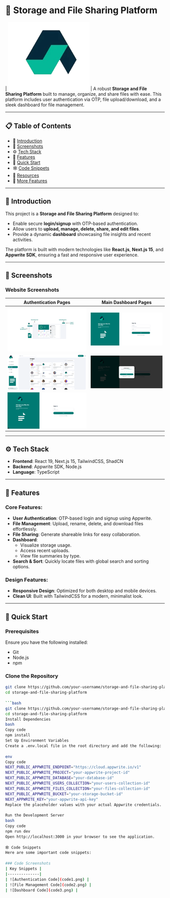 # 🚀 Storage and File Sharing Platform  

| ![OTP Verification](/public/assets/Logo.png) |
A robust **Storage and File Sharing Platform** built to manage, organize, and share files with ease. This platform includes user authentication via OTP, file upload/download, and a sleek dashboard for file management.  

---  

## 📋 Table of Contents  
- 🤖 [Introduction](#introduction)  
- 📸 [Screenshots](#screenshots)  
- ⚙️ [Tech Stack](#tech-stack)  
- 🔋 [Features](#features)  
- 🤸 [Quick Start](#quick-start)  
- 🕸️ [Code Snippets](#code-snippets)  
- 🔗 [Resources](#resources)  
- 🚀 [More Features](#more-features)  

---  

## 🤖 Introduction  
This project is a **Storage and File Sharing Platform** designed to:  
- Enable secure **login/signup** with OTP-based authentication.  
- Allow users to **upload, manage, delete, share, and edit files**.  
- Provide a dynamic **dashboard** showcasing file insights and recent activities.  

The platform is built with modern technologies like **React.js**, **Next.js 15**, and **Appwrite SDK**, ensuring a fast and responsive user experience.  

---  

## 📸 Screenshots  

### Website Screenshots  
| Authentication Pages | Main Dashboard Pages |  
|-----------------------|-----------------------|  
| ![Sign-In Page](Image1.png) | ![Dashboard Page](Image4.png) |  
| ![Sign-Up Page](Image2.png) | ![Dashboard Insights](Image5.png) |  
| ![OTP Verification](Image3.png) |   |  


---  

## ⚙️ Tech Stack  
- **Frontend**: React 19, Next.js 15, TailwindCSS, ShadCN  
- **Backend**: Appwrite SDK, Node.js  
- **Language**: TypeScript  

---  

## 🔋 Features  

### Core Features:  
- **User Authentication**: OTP-based login and signup using Appwrite.  
- **File Management**: Upload, rename, delete, and download files effortlessly.  
- **File Sharing**: Generate shareable links for easy collaboration.  
- **Dashboard**:  
  - Visualize storage usage.  
  - Access recent uploads.  
  - View file summaries by type.  
- **Search & Sort**: Quickly locate files with global search and sorting options.  

### Design Features:  
- **Responsive Design**: Optimized for both desktop and mobile devices.  
- **Clean UI**: Built with TailwindCSS for a modern, minimalist look.  

---  

## 🤸 Quick Start  

### Prerequisites  
Ensure you have the following installed:  
- Git  
- Node.js  
- npm  

### Clone the Repository  
```bash  
git clone https://github.com/your-username/storage-and-file-sharing-platform.git  
cd storage-and-file-sharing-platform  

```bash
git clone https://github.com/your-username/storage-and-file-sharing-platform.git
cd storage-and-file-sharing-platform
Install Dependencies
bash
Copy code
npm install
Set Up Environment Variables
Create a .env.local file in the root directory and add the following:

env
Copy code
NEXT_PUBLIC_APPWRITE_ENDPOINT="https://cloud.appwrite.io/v1"
NEXT_PUBLIC_APPWRITE_PROJECT="your-appwrite-project-id"
NEXT_PUBLIC_APPWRITE_DATABASE="your-database-id"
NEXT_PUBLIC_APPWRITE_USERS_COLLECTION="your-users-collection-id"
NEXT_PUBLIC_APPWRITE_FILES_COLLECTION="your-files-collection-id"
NEXT_PUBLIC_APPWRITE_BUCKET="your-storage-bucket-id"
NEXT_APPWRITE_KEY="your-appwrite-api-key"
Replace the placeholder values with your actual Appwrite credentials.

Run the Development Server
bash
Copy code
npm run dev
Open http://localhost:3000 in your browser to see the application.

🕸️ Code Snippets
Here are some important code snippets:

### Code Screenshots  
| Key Snippets |  
|--------------|  
| ![Authentication Code](code1.png) |  
| ![File Management Code](code2.png) |  
| ![Dashboard Code](code3.png) |  

